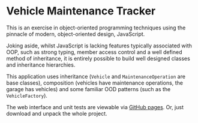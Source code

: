 Vehicle Maintenance Tracker
===========================

This is an exercise in object-oriented programming techniques using the pinnacle of modern, object-oriented design, JavaScript.

Joking aside, whilst JavaScript is lacking features typically associated with OOP, such as strong typing, member access control and a well defined method of inheritance, it is entirely possible to build well designed classes and inheritance hierarchies.

This application uses inheritance (`Vehicle` and `MaintenanceOperation` are base classes), composition (vehicles have maintenance operations, the garage has vehicles) and some familiar OOD patterns (such as the `VehicleFactory`).

The web interface and unit tests are viewable via [GitHub pages](http://andypaxo.github.io/vehicle-maintenance). Or, just download and unpack the whole project.
